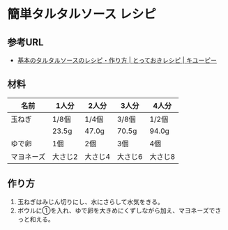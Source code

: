 # 簡単タルタルソース レシピ

## 参考URL

- [基本のタルタルソースのレシピ・作り方 | とっておきレシピ | キユーピー](https://www.kewpie.co.jp/recipes/recipe/QP10009438/)

## 材料

|名前|1人分|2人分|3人分|4人分|
|----|----|----|----|----|
|玉ねぎ|1/8個|1/4個|3/8個|1/2個|
||23.5g|47.0g|70.5g|94.0g|
|ゆで卵|1個|2個|3個|4個|
|マヨネーズ|大さじ2|大さじ4|大さじ6|大さじ8|

## 作り方

1. 玉ねぎはみじん切りにし、水にさらして水気をきる。
2. ボウルに①を入れ、ゆで卵を大きめにくずしながら加え、マヨネーズでさっと和える。
